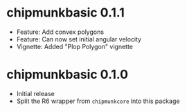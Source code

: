 # chipmunkbasic 0.1.1

* Feature: Add convex polygons
* Feature: Can now set initial angular velocity
* Vignette: Added "Plop Polygon" vignette

# chipmunkbasic 0.1.0

* Initial release
* Split the R6 wrapper from `chipmunkcore` into this package
